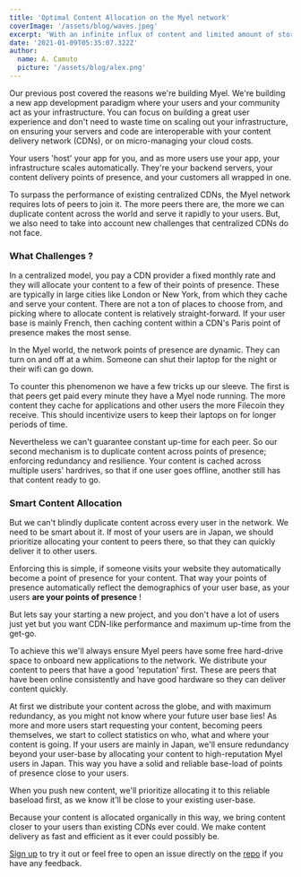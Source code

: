 ```yaml
---
title: 'Optimal Content Allocation on the Myel network'
coverImage: '/assets/blog/waves.jpeg'
excerpt: 'With an infinite influx of content and limited amount of storage, Myel nodes must decide how to best allocate and replicate content with their peers. Here we introduce the content distribution system behind the Myel network.'
date: '2021-01-09T05:35:07.322Z'
author:
  name: A. Camuto
  picture: '/assets/blog/alex.png'
---
```

Our previous post covered the reasons we're building Myel. We're building a new app development paradigm where your users and your community act as your infrastructure. You can focus on building a great user experience and don't need to waste time on scaling out your infrastructure, on ensuring your servers and code are interoperable with your content delivery network (CDNs), or on micro-managing your cloud costs. 

Your users 'host' your app for you, and as more users use your app, your infrastructure scales automatically. They're your backend servers, your content delivery points of presence, and your customers all wrapped in one. 

To surpass the performance of existing centralized CDNs, the Myel network requires lots of peers to join it. The more peers there are, the more we can duplicate content across the world and serve it rapidly to your users. But, we also need to take into account new challenges that centralized CDNs do not face. 

### What Challenges ?

In a centralized model, you pay a CDN provider a fixed monthly rate and they will allocate your content to a few of their points of presence. These are typically in large cities like London or New York, from which they cache and serve your content. There are not a ton of places to choose from, and picking where to allocate content is relatively straight-forward. If your user base is mainly French, then caching content within a CDN's Paris point of presence makes the most sense. 

In the Myel world, the network points of presence are dynamic. They can turn on and off at a whim. Someone can shut their laptop for the night or their wifi can go down. 

To counter this phenomenon we have a few tricks up our sleeve. The first is that peers get paid every minute they have a Myel node running. The more content they cache for applications and other users the more Filecoin they receive. This should incentivize users to keep their laptops on for longer periods of time. 

Nevertheless we can't guarantee constant up-time for each peer. So our second mechanism is to duplicate content across points of presence; enforcing redundancy and resilience. Your content is cached across multiple users' hardrives, so that if one user goes offline, another still has that content ready to go. 

### Smart Content Allocation

But we can't blindly duplicate content across every user in the network. We need to be smart about it. If most of your users are in Japan, we should prioritize allocating your content to peers there, so that they can quickly deliver it to other users. 

Enforcing this is simple, if someone visits your website they automatically become a point of presence for your content. That way your points of presence automatically reflect the demographics of your user base, as your users __are your points of presence__ ! 

But lets say your starting a new project, and you don't have a lot of users just yet but you want CDN-like performance and maximum up-time from the get-go. 

To achieve this we'll always ensure Myel peers have some free hard-drive space to onboard new applications to the network. We distribute your content to peers that have a good 'reputation' first. These are peers that have been online consistently and have good hardware so they can deliver content quickly. 

At first we distribute your content across the globe, and with maximum redundancy, as you might not know where your future user base lies! As more and more users start requesting your content, becoming peers themselves, we start to collect statistics on who, what and where your content is going. If your users are mainly in Japan, we'll ensure redundancy beyond your user-base by allocating your content to high-reputation Myel users in Japan. This way you have a solid and reliable base-load of points of presence close to your users.  

When you push new content, we'll prioritize allocating it to this reliable baseload first, as we know it'll be close to your existing user-base. 

Because your content is allocated organically in this way, we bring content closer to your users than existing CDNs ever could. We make content delivery as fast and efficient as it ever could possibly be.   

[Sign up](https://www.myel.network/#/sign-up) to try it out or feel free to open an issue directly on the [repo](https://github.com/myelnet/go-hop-exchange) if you have any feedback.


